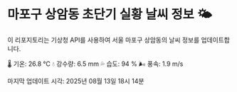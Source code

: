 
# 마포구 상암동 초단기 실황 날씨 정보 🌤️

이 리포지토리는 기상청 API를 사용하여 서울 마포구 상암동의 날씨 정보를 업데이트합니다. 

🌡️ 기온: 26.8 ℃
💧 강수량: 6.5 mm
💦 습도: 94 %
🌬️ 풍속: 1.9 m/s

마지막 업데이트 시각: 2025년 08월 13일 18시 14분    
